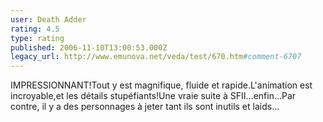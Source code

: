 ```yaml
---
user: Death Adder
rating: 4.5
type: rating
published: 2006-11-10T13:00:53.000Z
legacy_url: http://www.emunova.net/veda/test/670.htm#comment-6707
---
```

IMPRESSIONNANT!Tout y est magnifique, fluide et rapide.L'animation est incroyable,et les détails stupéfiants!Une vraie suite à SFII...enfin...Par contre, il y a des personnages à jeter tant ils sont inutils et laids...
